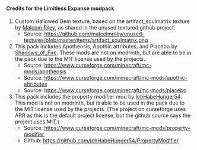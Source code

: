 #### Credits for the Limitless Expanse modpack

1. Custom Hallowed Gem texture, based on the artifact_soulmatrix texture by [Malcom Riley](https://github.com/malcolmriley), as shared in the unused textured github project.
   - Source: https://github.com/malcolmriley/unused-textures/blob/master/items/artifact_soulmatrix.png
2. This pack includes Apotheosis, Apothic attributes, and Placebo by [Shadows_of_Fire](https://www.curseforge.com/members/shadows_of_fire/projects). These mods are not on modrinth, but are able to be in the pack due to the MIT license used by the projects.
   - Source: https://www.curseforge.com/minecraft/mc-mods/apotheosis
   - Source: https://www.curseforge.com/minecraft/mc-mods/apothic-attributes
   - Source: https://www.curseforge.com/minecraft/mc-mods/placebo
3. This pack includes the property modifier mod by [IchHabeHunger54](https://www.curseforge.com/members/ichhabehunger54/projects). This mod is not on modrinth, but is able to be used in the pack due to the MIT license used by the projects. (The project on curseforge uses ARR as this is the default project license, but the github source says the project uses MIT.)
   - Source: https://www.curseforge.com/minecraft/mc-mods/property-modifier
   - Github: https://github.com/IchHabeHunger54/PropertyModifier